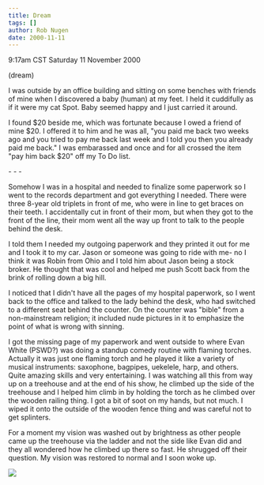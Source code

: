 ```yaml
---
title: Dream
tags: []
author: Rob Nugen
date: 2000-11-11
---
```


<title>Dream: Baby $20 Hospital Torches</title>
<p class=date>9:17am CST Saturday 11 November 2000
<p class=note>(dream)

<p class=dream>I was outside by an office building and sitting on some
benches with friends of mine when I discovered a baby (human) at my
feet.  I held it cuddifully as if it were my cat Spot.  Baby seemed
happy and I just carried it around.

<p class=dream>I found $20 beside me, which was fortunate because I
owed a friend of mine $20.  I offered it to him and he was all, "you
paid me back two weeks ago and you tried to pay me back last week and
I told you then you already paid me back."  I was embarassed and once
and for all crossed the item "pay him back $20" off my To Do list.

<p>- - -

<p class=dream>Somehow I was in a hospital and needed to finalize some
paperwork so I went to the records department and got everything I
needed.  There were three 8-year old triplets in front of me, who were
in line to get braces on their teeth.  I accidentally cut in front of
their mom, but when they got to the front of the line, their mom went
all the way up front to talk to the people behind the desk.

<p class=dream>I told them I needed my outgoing paperwork and they
printed it out for me and I took it to my car.  Jason or someone was
going to ride with me- no I think it was Robin from Ohio and I told
him about Jason being a stock broker.  He thought that was cool and
helped me push Scott back from the brink of rolling down a big hill.

<p class=dream>I noticed that I didn't have all the pages of my
hospital paperwork, so I went back to the office and talked to the
lady behind the desk, who had switched to a different seat behind the
counter.  On the counter was "bible" from a non-mainstream religion;
it included nude pictures in it to emphasize the point of what is
wrong with sinning.

<p class=dream>I got the missing page of my paperwork and went outside
to where Evan White (PSWD?) was doing a standup comedy routine with
flaming torches.  Actually it was just one flaming torch and he played
it like a variety of musical instruments: saxophone, bagpipes,
uekelele, harp, and others.  Quite amazing skills and very
entertaining.  I was watching all this from way up on a treehouse and
at the end of his show, he climbed up the side of the treehouse and I
helped him climb in by holding the torch as he climbed over the wooden
railing thing.  I got a bit of soot on my hands, but not much.  I
wiped it onto the outside of the wooden fence thing and was careful
not to get splinters.

<p class=dream>For a moment my vision was washed out by brightness as
other people came up the treehouse via the ladder and not the side
like Evan did and they all wondered how he climbed up there so fast.
He shrugged off their question.  My vision was restored to normal and
I soon woke up.

<p><img src='/images/rob/wL-ROB.gif'>

